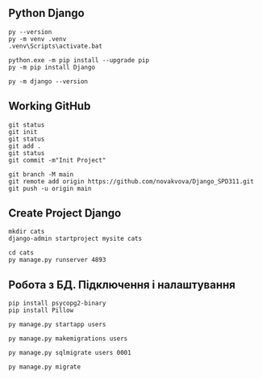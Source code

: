 ## Python Django

```
py --version
py -m venv .venv
.venv\Scripts\activate.bat

python.exe -m pip install --upgrade pip
py -m pip install Django

py -m django --version
```

## Working GitHub
```
git status
git init
git status
git add .
git status
git commit -m"Init Project"

git branch -M main
git remote add origin https://github.com/novakvova/Django_SPD311.git
git push -u origin main

```

## Create Project Django
```
mkdir cats
django-admin startproject mysite cats

cd cats
py manage.py runserver 4893
```

## Робота з БД. Підключення і налаштування
```
pip install psycopg2-binary
pip install Pillow

py manage.py startapp users

py manage.py makemigrations users

py manage.py sqlmigrate users 0001

py manage.py migrate

```